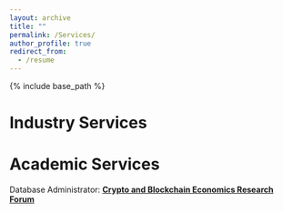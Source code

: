 ```yaml
---
layout: archive
title: ""
permalink: /Services/
author_profile: true
redirect_from:
  - /resume
---
```


{% include base_path %}

Industry Services
=====


Academic Services
=====
Database Administrator: [**Crypto and Blockchain Economics Research Forum**](https://www.cber-forum.org/literature)<br>




